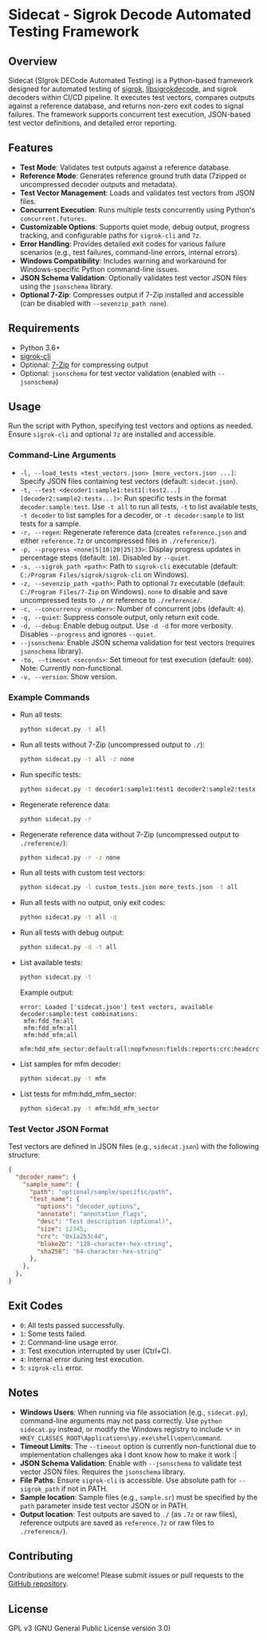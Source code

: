 # Sidecat - Sigrok Decode Automated Testing Framework

## Overview
Sidecat (SIgrok DECode Automated Testing) is a Python-based framework designed for automated testing of [sigrok](https://sigrok.org/), [libsigrokdecode](https://sigrok.org/wiki/Libsigrokdecode), and sigrok decoders within CI/CD pipeline. It executes test vectors, compares outputs against a reference database, and returns non-zero exit codes to signal failures. The framework supports concurrent test execution, JSON-based test vector definitions, and detailed error reporting.

## Features
- **Test Mode**: Validates test outputs against a reference database.
- **Reference Mode**: Generates reference ground truth data (7zipped or uncompressed decoder outputs and metadata).
- **Test Vector Management**: Loads and validates test vectors from JSON files.
- **Concurrent Execution**: Runs multiple tests concurrently using Python's `concurrent.futures`.
- **Customizable Options**: Supports quiet mode, debug output, progress tracking, and configurable paths for `sigrok-cli` and `7z`.
- **Error Handling**: Provides detailed exit codes for various failure scenarios (e.g., test failures, command-line errors, internal errors).
- **Windows Compatibility**: Includes warning and workaround for Windows-specific Python command-line issues.
- **JSON Schema Validation**: Optionally validates test vector JSON files using the `jsonschema` library.
- **Optional 7-Zip**: Compresses output if 7-Zip installed and accessible (can be disabled with `--sevenzip_path none`).

## Requirements
- Python 3.6+
- [sigrok-cli](https://sigrok.org/wiki/Sigrok-cli)
- Optional: [7-Zip](https://www.7-zip.org/) for compressing output
- Optional: `jsonschema` for test vector validation (enabled with `--jsonschema`)

## Usage
Run the script with Python, specifying test vectors and options as needed. Ensure `sigrok-cli` and optional `7z` are installed and accessible.

### Command-Line Arguments
- `-l, --load_tests <test_vectors.json> [more_vectors.json ...]`: Specify JSON files containing test vectors (default: `sidecat.json`).
- `-t, --test <decoder1:sample1:test1[:test2...] [decoder2:sample2:testx...]>`: Run specific tests in the format `decoder:sample:test`. Use `-t all` to run all tests, `-t` to list available tests, `-t decoder` to list samples for a decoder, or `-t decoder:sample` to list tests for a sample.
- `-r, --regen`: Regenerate reference data (creates `reference.json` and either `reference.7z` or uncompressed files in `./reference/`).
- `-p, --progress <none|5|10|20|25|33>`: Display progress updates in percentage steps (default: `10`). Disabled by `--quiet`.
- `-s, --sigrok_path <path>`: Path to `sigrok-cli` executable (default: `C:/Program Files/sigrok/sigrok-cli` on Windows).
- `-z, --sevenzip_path <path>`: Path to optional `7z` executable (default: `C:/Program Files/7-Zip` on Windows). `none` to disable and save uncompressed tests to `./` or reference to `./reference/`.
- `-c, --concurrency <number>`: Number of concurrent jobs (default: `4`).
- `-q, --quiet`: Suppress console output, only return exit code.
- `-d, --debug`: Enable debug output. Use `-d -d` for more verbosity. Disables `--progress` and ignores `--quiet`.
- `--jsonschema`: Enable JSON schema validation for test vectors (requires `jsonschema` library).
- `-to, --timeout <seconds>`: Set timeout for test execution (default: `600`). Note: Currently non-functional.
- `-v, --version`: Show version.

### Example Commands
- Run all tests:
  ```bash
  python sidecat.py -t all
  ```
- Run all tests without 7-Zip (uncompressed output to `./`):
  ```bash
  python sidecat.py -t all -z none
  ```
- Run specific tests:
  ```bash
  python sidecat.py -t decoder1:sample1:test1 decoder2:sample2:testx
  ```
- Regenerate reference data:
  ```bash
  python sidecat.py -r
  ```
- Regenerate reference data without 7-Zip (uncompressed output to `./reference/`):
  ```bash
  python sidecat.py -r -z none
  ```
- Run all tests with custom test vectors:
  ```bash
  python sidecat.py -l custom_tests.json more_tests.json -t all
  ```
- Run all tests with no output, only exit codes:
  ```bash
  python sidecat.py -t all -q
  ```
- Run all tests with debug output:
  ```bash
  python sidecat.py -d -t all
  ```
- List available tests:
  ```bash
  python sidecat.py -t
  ```
  Example output:
  ```
  error: Loaded ['sidecat.json'] test vectors, available decoder:sample:test combinations:
   mfm:fdd_fm:all
   mfm:fdd_mfm:all
   mfm:hdd_mfm:all
   mfm:hdd_mfm_sector:default:all:nopfxnosn:fields:reports:crc:headcrce:headpolycrce:datacrce:datapolycrce
  ```
- List samples for mfm decoder:
  ```bash
  python sidecat.py -t mfm
  ```
- List tests for mfm:hdd_mfm_sector:
  ```bash
  python sidecat.py -t mfm:hdd_mfm_sector
  ```

### Test Vector JSON Format
Test vectors are defined in JSON files (e.g., `sidecat.json`) with the following structure:
```json
{
  "decoder_name": {
    "sample_name": {
      "path": "optional/sample/specific/path",
      "test_name": {
        "options": "decoder_options",
        "annotate": "annotation_flags",
        "desc": "Test description (optional)",
        "size": 12345,
        "crc": "0x1a2b3c4d",
        "blake2b": "128-character-hex-string",
        "sha256": "64-character-hex-string"
      },
    },
  },
}
```

## Exit Codes
- `0`: All tests passed successfully.
- `1`: Some tests failed.
- `2`: Command-line usage error.
- `3`: Test execution interrupted by user (Ctrl+C).
- `4`: Internal error during test execution.
- `5`: `sigrok-cli` error.

## Notes
- **Windows Users**: When running via file association (e.g., `sidecat.py`), command-line arguments may not pass correctly. Use `python sidecat.py` instead, or modify the Windows registry to include `%*` in `HKEY_CLASSES_ROOT\Applications\py.exe\shell\open\command`.
- **Timeout Limits**: The `--timeout` option is currently non-functional due to implementation challenges aka I dont know how to make it work :|
- **JSON Schema Validation**: Enable with `--jsonschema` to validate test vector JSON files. Requires the `jsonschema` library.
- **File Paths**: Ensure `sigrok-cli` is accessible. Use absolute path for `--sigrok_path` if not in PATH.
- **Sample location**: Sample files (e.g., `sample.sr`) must be specified by the `path` parameter inside test vector JSON or in PATH.
- **Output location**: Test outputs are saved to `./` (as `.7z` or raw files), reference outputs are saved as `reference.7z` or raw files to `./reference/`).

## Contributing
Contributions are welcome! Please submit issues or pull requests to the [GitHub repository](https://github.com/raszpl/sidecat).

## License
GPL v3 (GNU General Public License version 3.0)
